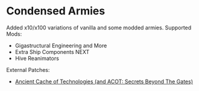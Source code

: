 # Condensed Armies
Added x10/x100 variations of vanilla and some modded armies.
Supported Mods:
- Gigastructural Engineering and More
- Extra Ship Components NEXT
- Hive Reanimators


External Patches:
- [Ancient Cache of Technologies (and ACOT: Secrets Beyond The Gates)](https://github.com/PresMemes/CondensedArmiesPatches)
